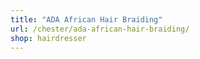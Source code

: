 ```yaml
---
title: "ADA African Hair Braiding"
url: /chester/ada-african-hair-braiding/
shop: hairdresser
---
```

